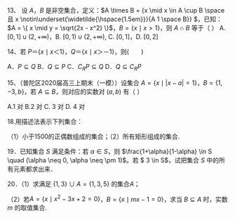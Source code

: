 13、 设 $A$，$B$  是非空集合，定义：$A \times B = \{x \mid x \in A \cup B \space 且 x \notin\underset{\widetilde{\hspace{1.5em}}}{A 1 \space B}\} $，已知： $A = \{ x \mid y = \sqrt{2x - x^2} \}$，$B = \{ x \mid x > 1 \}$，则 $A \cap B$ 等于（  ）
A.  $[0,1] \cup (2,+\infty)$，B. $[0,1) \cup (2,+\infty)$,   C. $[0,1]$，D. $[0,2]$





14、若 $P＝\{x \mid x＜1\}$，$Q＝\{x \mid x＞－1\}$，则(　　)

A．$P \subseteq  Q$
B．$Q \subseteq  P$
C．$C_RP \subseteq Q$ 
D．$Q \subseteq C_RP$









15、（普陀区2020届高三上期末（一模））设集合 $A = \{x \mid \lvert x-a \rvert = 1\}$，$B=\{1, -3, b\}$，若 $A \subseteq  B$，则对应的实数对 $(a,b)$ 有（ ） 

 A.1 对        B.2 对       C. 3 对       D. 4 对












18.用描述法表示下列集合：

（1）小于1500的正偶数组成的集合；（2）所有矩形组成的集合.











19．已知集合 $S$ 满足条件：若 $\alpha \in S$，则 $\frac{1+\alpha}{1-\alpha} \in S \quad (\alpha \neq 0, \alpha \neq \pm 1)$。若 $ 3 \in S$，试把集合 $S$ 中的所有元素都求出来．







20．（1）求满足 $\{1,3\} \cup A = \{1,3,5\}$ 的集合*A*；

（2）若$A = \{x \mid x^2-3x +2 = 0\}$，$B=\{x \mid mx-1 = 0\}$，求当 $B \subseteq A$ 时，实数 $m$ 的取值集合.

